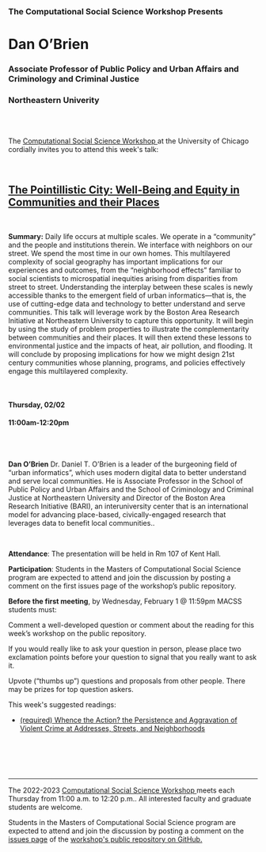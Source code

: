 <br>

<h3 class=pfblock-header> The Computational Social Science Workshop Presents </h3>

<h1 class=pfblock-header3> Dan O’Brien</h1>
<h3 class=pfblock-header3> Associate Professor of Public Policy and Urban Affairs and Criminology and Criminal Justice </h3>
<h3 class=pfblock-header3> Northeastern Univerity </h3>

<br><br>

<p class=pfblock-header3>The <a href="https://macss.uchicago.edu/content/computation-workshop"> Computational Social Science Workshop </a> at the University of Chicago cordially invites you to attend this week's talk:</p>

<br>

<div class=pfblock-header3>
<h2 class=pfblock-header>
  <a href=https://github.com/uchicago-computation-workshop/Winter2023/blob/main/01_12_Berman/Stier_etal_Segregation_Prod_arxiv_2022.pdf> The Pointillistic City: Well-Being and Equity in Communities and their Places </a>
</h2>

<br>
</div>

<p class=footertext2>

**Summary:** Daily life occurs at multiple scales. We operate in a “community” and the people and institutions therein. We interface with neighbors on our street. We spend the most time in our own homes. This multilayered complexity of social geography has important implications for our experiences and outcomes, from the “neighborhood effects” familiar to social scientists to microspatial inequities arising from disparities from street to street. Understanding the interplay between these scales is newly accessible thanks to the emergent field of urban informatics—that is, the use of cutting-edge data and technology to better understand and serve communities. This talk will leverage work by the Boston Area Research Initiative at Northeastern University to capture this opportunity. It will begin by using the study of problem properties to illustrate the complementarity between communities and their places. It will then extend these lessons to environmental justice and the impacts of heat, air pollution, and flooding. It will conclude by proposing implications for how we might design 21st century communities whose planning, programs, and policies effectively engage this multilayered complexity. 

</p>

<br>

<h4 class=pfblock-header3> Thursday, 02/02 </h4>
<h4 class=pfblock-header3> 11:00am-12:20pm </h4>

<br><br>

<p class=footertext2>

**Dan O’Brien** Dr. Daniel T. O’Brien is a leader of the burgeoning field of “urban informatics”, which uses modern digital data to better understand and serve local communities. He is Associate Professor in the School of Public Policy and Urban Affairs and the School of Criminology and Criminal Justice at Northeastern University and Director of the Boston Area Research Initiative (BARI), an interuniversity center that is an international model for advancing place-based, civically-engaged research that leverages data to benefit local communities..
</p>

<br>

<p class=footertext2>

**Attendance**: The presentation will be held in Rm 107 of Kent Hall.

**Participation**: Students in the Masters of Computational Social Science program are expected to attend and join the discussion by posting a comment on the first issues page of the workshop’s public repository.

**Before the first meeting**, by Wednesday, February 1 @ 11:59pm MACSS students must:

Comment a well-developed question or comment about the reading for this week’s workshop on the public repository.

If you would really like to ask your question in person, please place two exclamation points before your question to signal that you really want to ask it.

Upvote (“thumbs up”) questions and proposals from other people. There may be prizes for top question askers.
</p>

This week's suggested readings:

- [(required) Whence the Action? the Persistence and Aggravation of Violent Crime at Addresses, Streets, and Neighborhoods](https://github.com/uchicago-computation-workshop/Winter2023/blob/main/01_12_Berman/Stier_etal_Segregation_Prod_arxiv_2022.pdf)
<br>

<br><br>

---

<p class=footertext> The 2022-2023 <a href="https://macss.uchicago.edu/content/computation-workshop"> Computational Social Science Workshop </a> meets each Thursday from 11:00 a.m. to 12:20 p.m.. All interested faculty and graduate students are welcome.</p>

<p class=footertext>Students in the Masters of Computational Social Science program are expected to attend and join the discussion by posting a comment on the <a href=https://github.com/uchicago-computation-workshop/Winter2023/issues/1>issues page</a> of the <a href=https://github.com/uchicago-computation-workshop/Winter2023>workshop's public repository on GitHub.</a></p>
